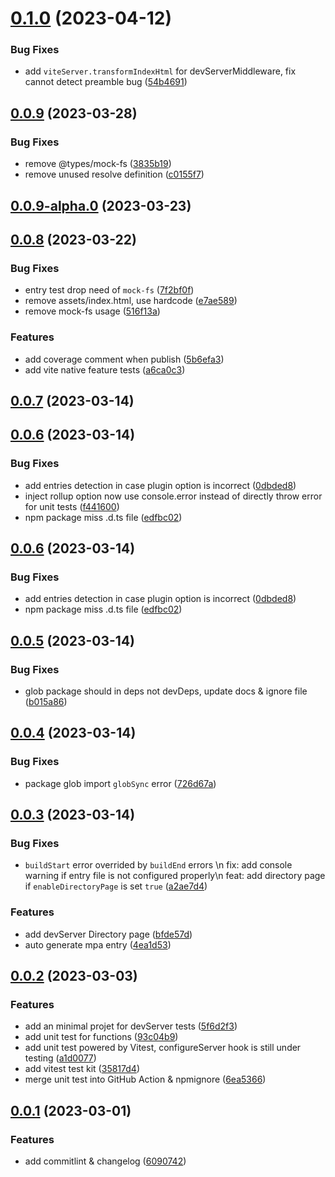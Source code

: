 # [0.1.0](https://github.com/iamspark1e/vite-plugin-auto-mpa-html/compare/v0.0.9...v0.1.0) (2023-04-12)


### Bug Fixes

* add `viteServer.transformIndexHtml` for devServerMiddleware, fix cannot detect preamble bug ([54b4691](https://github.com/iamspark1e/vite-plugin-auto-mpa-html/commit/54b4691eff66864631339cab1152b75b3cb86a9d))



## [0.0.9](https://github.com/iamspark1e/vite-plugin-auto-mpa-html/compare/v0.0.9-alpha.0...v0.0.9) (2023-03-28)


### Bug Fixes

* remove @types/mock-fs ([3835b19](https://github.com/iamspark1e/vite-plugin-auto-mpa-html/commit/3835b195db8370fa8dd5b8ed345a21afcd6aaf50))
* remove unused resolve definition ([c0155f7](https://github.com/iamspark1e/vite-plugin-auto-mpa-html/commit/c0155f756b43b17781d78c525f1f18a3166b4064))



## [0.0.9-alpha.0](https://github.com/iamspark1e/vite-plugin-auto-mpa-html/compare/v0.0.8...v0.0.9-alpha.0) (2023-03-23)



## [0.0.8](https://github.com/iamspark1e/vite-plugin-auto-mpa-html/compare/v0.0.7...v0.0.8) (2023-03-22)


### Bug Fixes

* entry test drop need of `mock-fs` ([7f2bf0f](https://github.com/iamspark1e/vite-plugin-auto-mpa-html/commit/7f2bf0ff20e73abf7a3dd789758e41668fe8c9a2))
* remove assets/index.html, use hardcode ([e7ae589](https://github.com/iamspark1e/vite-plugin-auto-mpa-html/commit/e7ae5896ecfbf265de34596cb96d4d91ed402025))
* remove mock-fs usage ([516f13a](https://github.com/iamspark1e/vite-plugin-auto-mpa-html/commit/516f13a6ff22c73c0ad6741b5928f17da6f68dec))


### Features

* add coverage comment when publish ([5b6efa3](https://github.com/iamspark1e/vite-plugin-auto-mpa-html/commit/5b6efa3605a4ae0121b9bb689b30a536f813d759))
* add vite native feature tests ([a6ca0c3](https://github.com/iamspark1e/vite-plugin-auto-mpa-html/commit/a6ca0c3a5ee08227e15f9ce21c980d301211f9c5))



## [0.0.7](https://github.com/iamspark1e/vite-plugin-auto-mpa-html/compare/v0.0.6...v0.0.7) (2023-03-14)



## [0.0.6](https://github.com/iamspark1e/vite-plugin-auto-mpa-html/compare/v0.0.5...v0.0.6) (2023-03-14)


### Bug Fixes

* add entries detection in case plugin option is incorrect ([0dbded8](https://github.com/iamspark1e/vite-plugin-auto-mpa-html/commit/0dbded8099e6804b95a40ae8bafffc04384c17f4))
* inject rollup option now use console.error instead of directly throw error for unit tests ([f441600](https://github.com/iamspark1e/vite-plugin-auto-mpa-html/commit/f4416009fb6d701f7394191ecd15828809d5f773))
* npm package miss .d.ts file ([edfbc02](https://github.com/iamspark1e/vite-plugin-auto-mpa-html/commit/edfbc0297ef4146171911b101900ea2dce7f44a0))



## [0.0.6](https://github.com/iamspark1e/vite-plugin-auto-mpa-html/compare/v0.0.5...v0.0.6) (2023-03-14)


### Bug Fixes

* add entries detection in case plugin option is incorrect ([0dbded8](https://github.com/iamspark1e/vite-plugin-auto-mpa-html/commit/0dbded8099e6804b95a40ae8bafffc04384c17f4))
* npm package miss .d.ts file ([edfbc02](https://github.com/iamspark1e/vite-plugin-auto-mpa-html/commit/edfbc0297ef4146171911b101900ea2dce7f44a0))



## [0.0.5](https://github.com/iamspark1e/vite-plugin-auto-mpa-html/compare/v0.0.4...v0.0.5) (2023-03-14)


### Bug Fixes

* glob package should in deps not devDeps, update docs & ignore file ([b015a86](https://github.com/iamspark1e/vite-plugin-auto-mpa-html/commit/b015a86bfb802ca298596943668a7b4c7f322cc5))



## [0.0.4](https://github.com/iamspark1e/vite-plugin-auto-mpa-html/compare/v0.0.3...v0.0.4) (2023-03-14)


### Bug Fixes

* package glob import `globSync` error ([726d67a](https://github.com/iamspark1e/vite-plugin-auto-mpa-html/commit/726d67a3b6814a1ded61cb7d73a719a54a938df5))



## [0.0.3](https://github.com/iamspark1e/vite-plugin-auto-mpa-html/compare/v0.0.2...v0.0.3) (2023-03-14)


### Bug Fixes

* `buildStart` error overrided by `buildEnd` errors \n fix: add console warning if entry file is not configured properly\n feat: add directory page if `enableDirectoryPage` is set `true` ([a2ae7d4](https://github.com/iamspark1e/vite-plugin-auto-mpa-html/commit/a2ae7d491e64762581a7e2be7d6e6b4533083899))


### Features

* add devServer Directory page ([bfde57d](https://github.com/iamspark1e/vite-plugin-auto-mpa-html/commit/bfde57d479c831ec339709e350f051874b941686))
* auto generate mpa entry ([4ea1d53](https://github.com/iamspark1e/vite-plugin-auto-mpa-html/commit/4ea1d535495f1380238a410285c06a5bbc90413d))



## [0.0.2](https://github.com/iamspark1e/vite-plugin-auto-mpa-html/compare/v0.0.1...v0.0.2) (2023-03-03)


### Features

* add an minimal projet for devServer tests ([5f6d2f3](https://github.com/iamspark1e/vite-plugin-auto-mpa-html/commit/5f6d2f3e53790a786dde7d82a8467e9a2f8884c4))
* add unit test for functions ([93c04b9](https://github.com/iamspark1e/vite-plugin-auto-mpa-html/commit/93c04b95ed3d0b57ee3a4c2371ceca9c360d86e5))
* add unit test powered by Vitest, configureServer hook is still under testing ([a1d0077](https://github.com/iamspark1e/vite-plugin-auto-mpa-html/commit/a1d007743e9a545a762da768d7b073753b51d4fb))
* add vitest test kit ([35817d4](https://github.com/iamspark1e/vite-plugin-auto-mpa-html/commit/35817d435d139625b4a3af5824dfcf72e27eaaa3))
* merge unit test into GitHub Action & npmignore ([6ea5366](https://github.com/iamspark1e/vite-plugin-auto-mpa-html/commit/6ea53664e8788a0f157349cc997c07ad4df7e218))



## [0.0.1](https://github.com/iamspark1e/vite-plugin-auto-mpa-html/compare/v0.0.1-alpha.1...v0.0.1) (2023-03-01)


### Features

* add commitlint & changelog ([6090742](https://github.com/iamspark1e/vite-plugin-auto-mpa-html/commit/60907428568e848c8d3f7e5101855035d076072f))



